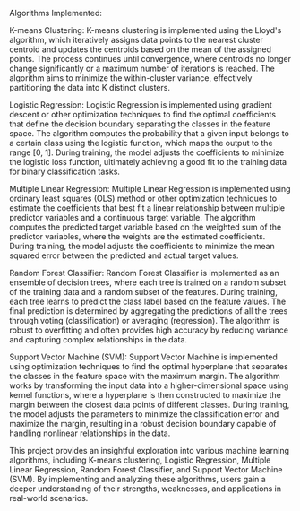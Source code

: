 Algorithms Implemented:

K-means Clustering:
K-means clustering is implemented using the Lloyd's algorithm, which iteratively assigns data points to the nearest cluster centroid and updates the centroids based on the mean of the assigned points. The process continues until convergence, where centroids no longer change significantly or a maximum number of iterations is reached. The algorithm aims to minimize the within-cluster variance, effectively partitioning the data into K distinct clusters.

Logistic Regression:
Logistic Regression is implemented using gradient descent or other optimization techniques to find the optimal coefficients that define the decision boundary separating the classes in the feature space. The algorithm computes the probability that a given input belongs to a certain class using the logistic function, which maps the output to the range [0, 1]. During training, the model adjusts the coefficients to minimize the logistic loss function, ultimately achieving a good fit to the training data for binary classification tasks.

Multiple Linear Regression:
Multiple Linear Regression is implemented using ordinary least squares (OLS) method or other optimization techniques to estimate the coefficients that best fit a linear relationship between multiple predictor variables and a continuous target variable. The algorithm computes the predicted target variable based on the weighted sum of the predictor variables, where the weights are the estimated coefficients. During training, the model adjusts the coefficients to minimize the mean squared error between the predicted and actual target values.

Random Forest Classifier:
Random Forest Classifier is implemented as an ensemble of decision trees, where each tree is trained on a random subset of the training data and a random subset of the features. During training, each tree learns to predict the class label based on the feature values. The final prediction is determined by aggregating the predictions of all the trees through voting (classification) or averaging (regression). The algorithm is robust to overfitting and often provides high accuracy by reducing variance and capturing complex relationships in the data.

Support Vector Machine (SVM):
Support Vector Machine is implemented using optimization techniques to find the optimal hyperplane that separates the classes in the feature space with the maximum margin. The algorithm works by transforming the input data into a higher-dimensional space using kernel functions, where a hyperplane is then constructed to maximize the margin between the closest data points of different classes. During training, the model adjusts the parameters to minimize the classification error and maximize the margin, resulting in a robust decision boundary capable of handling nonlinear relationships in the data.

This project provides an insightful exploration into various machine learning algorithms, including K-means clustering, Logistic Regression, Multiple Linear Regression, Random Forest Classifier, and Support Vector Machine (SVM). By implementing and analyzing these algorithms, users gain a deeper understanding of their strengths, weaknesses, and applications in real-world scenarios.

